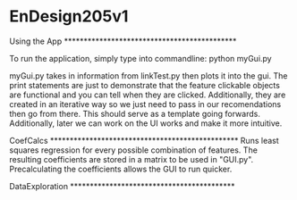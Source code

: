 # EnDesign205v1

Using the App ********************************************

To run the application, simply type into commandline: python myGui.py

myGui.py takes in information from linkTest.py then plots it into the gui. The print statements are just to demonstrate that the feature clickable objects are functional and you can tell when they are clicked. Additionally, they are created in an iterative way so we just need to pass in our recomendations then go from there. This should serve as a template going forwards. Additionally, later we can work on the UI works and make it more intuitive.

CoefCalcs ************************************************ Runs least squares regression for every possible combination of features. The resulting coefficients are stored in a matrix to be used in "GUI.py". Precalculating the coefficients allows the GUI to run quicker.

DataExploration ******************************************
